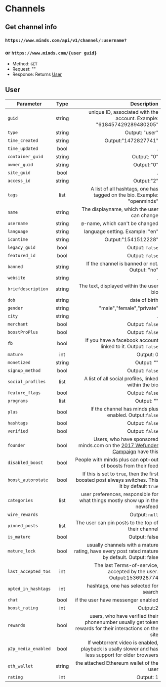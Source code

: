 # Channels

## Get channel info
### `https://www.minds.com/api/v1/channel/:username?`
### or `https://www.minds.com/{user guid}`

* Method: `GET`
* Request: ""
* Response: Returns [User](#user)

## User

| Parameter | Type | Description |
| --- | :---: | ---: |
| `guid` | string | unique ID, associated with the account. Example: "618457429289480205" |
| `type` | string | Output: "user" |
| `time_created` | string | Output:"1472827741" |
| `time_updated` | bool | . |
| `container_guid` | string | Output: "0" |
| `owner_guid` | string | Output:"0" |
| `site_guid` | bool | . |
| `access_id` | string | Output:"2" |
| `tags` | list | A list of all hashtags, one has tagged on the bio. Example: "openminds" |
| `name` | string | The displayname, which the user can change |
| `username` | string | `@`-name, which can't be changed |
| `language` | string | language setting. Example: "en" |
| `icontime` | string | Output:"1541512228" |
| `legacy_guid` | bool | Output: `false` |
| `featured_id` | bool | Output: `false` |
| `banned` | string | If the channel is banned or not. Output: "no" |
| `website` | string | . |
| `briefdescription` | string | The text, displayed within the user bio |
| `dob` | string | date of birth |
| `gender` | string | "male","female","private" |
| `city` | string | . |
| `merchant` | bool | Output: `false` |
| `boostProPlus` | bool | Output: `false` |
| `fb` | bool | If you have a facebook account linked to it. Output: `false` |
| `mature` | int | Output: 0 |
| `monetized` | string | Output: "" |
| `signup_method` | bool | Output: `false` |
| `social_profiles` | list | A list of all social profiles, linked within the bio |
| `feature_flags` | bool | Output: `false` |
| `programs` | list | Output: "" |
| `plus` | bool | If the channel has minds plus enabled. Output:`false` |
| `hashtags` | bool | Output: `false` |
| `verified` | bool | Output: `false` |
| `founder` | bool | Users, who have sponsored minds.com on the [2017 Wefunder Campaign](https://wefunder.com/minds) have this |
| `disabled_boost` | bool | People with minds plus can opt-out of boosts from their feed |
| `boost_autorotate` | bool | If this is set to `true`, then the first boosted post always switches. This it by default `true` |
| `categories` | list | user preferences, responsible for what things mostly show up in the newsfeed |
| `wire_rewards` | | Output: `null` |
| `pinned_posts` | list | The user can pin posts to the top of their channel |
| `is_mature` | bool | Output: false |
| `mature_lock` | bool | usually channels with a mature rating, have every post rated mature by default. Output: false |
| `last_accepted_tos` | int | The last Terms-of-service, accepted by the user. Output:1536928774 |
| `opted_in_hashtags` | int |hashtags, one has selected for search |
| `chat` | bool | if the user have messenger enabled |
| `boost_rating` | int | Output:2 |
| `rewards` | bool | users, who have verified their phonenumber usually get token rewards for their interactions on the site |
| `p2p_media_enabled` | bool | If webtorrent video is enabled, playback is usally slower and has less support for older browsers |
| `eth_wallet` | string | the attached Ethereum wallet of the user |
| `rating` | int | Output: 1 |
